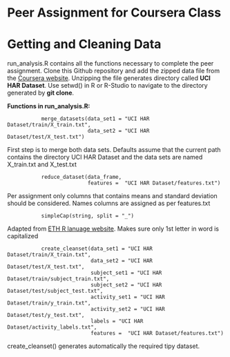 Peer Assignment for Coursera Class
==================================

Getting and Cleaning Data
=========================

run_analysis.R contains all the functions necessary to complete the 
peer assignment. Clone this Github repository and add the zipped data file
from the [Coursera website](https://class.coursera.org/getdata-002/human_grading/view/courses/972080/assessments/3/submissions). Unzipping the file generates
directory called __UCI HAR Dataset__. Use setwd() in R or R-Studio to navigate
to the directory generated by __git clone__.

__Functions in run_analysis.R:__ 

               merge_datasets(data_set1 = "UCI HAR Dataset/train/X_train.txt",
                              data_set2 = "UCI HAR Dataset/test/X_test.txt") 

First step is to merge both data sets.
Defaults assume that the current path contains the directory UCI HAR Dataset 
and the data sets are named X_train.txt and X_test.txt

               reduce_dataset(data_frame, 
                              features =  "UCI HAR Dataset/features.txt")

Per assignment only columns that contains means and standard deviation
should be considered. Names columns are assigned  as per features.txt

               simpleCap(string, split = "_")

Adapted from [ETH R lanuage website](http://stat.ethz.ch/R-manual/R-devel/library/base/html/chartr.html).
Makes sure only 1st letter in word is capitalized

               create_cleanset(data_set1 = "UCI HAR Dataset/train/X_train.txt",
                               data_set2 = "UCI HAR Dataset/test/X_test.txt",
                               subject_set1 = "UCI HAR Dataset/train/subject_train.txt",
                               subject_set2 = "UCI HAR Dataset/test/subject_test.txt",
                               activity_set1 = "UCI HAR Dataset/train/y_train.txt",
                               activity_set2 = "UCI HAR Dataset/test/y_test.txt",
                               labels = "UCI HAR Dataset/activity_labels.txt",
                               features =  "UCI HAR Dataset/features.txt")

create_cleanset() generates automatically the required tipy dataset.
